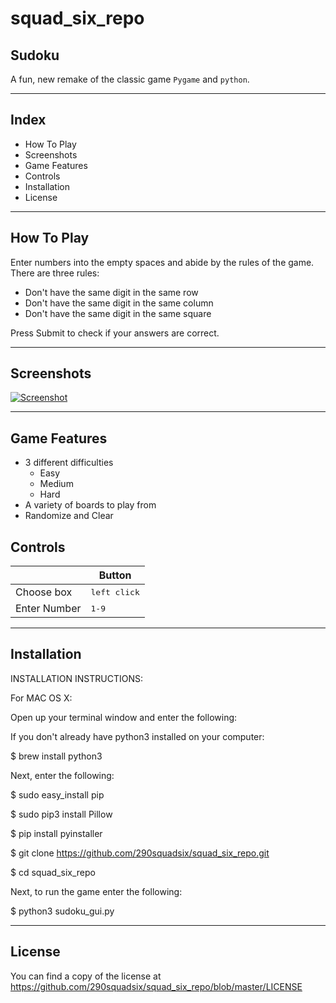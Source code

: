 # squad_six_repo
## Sudoku

A fun, new remake of the classic game `Pygame` and `python`.

----------------------------------------------------
## Index

- How To Play
- Screenshots
- Game Features
- Controls
- Installation
- License
----------------------------------------------------
## How To Play

Enter numbers into the empty spaces and abide by the rules of the game.
There are three rules:
  - Don't have the same digit in the same row
  - Don't have the same digit in the same column
  - Don't have the same digit in the same square

Press Submit to check if your answers are correct.

----------------------------------------------------
## Screenshots

<a href="https://ibb.co/SR7GG2t"><img src="https://i.ibb.co/6gJLL2H/Screenshot.png" alt="Screenshot" border="0"></a>

----------------------------------------------------
## Game Features

- 3 different difficulties
  - Easy
  - Medium
  - Hard
- A variety of boards to play from
- Randomize and Clear

## Controls

|              | Button               |
|--------------|----------------------|
| Choose box   | <kbd>left click</kbd>|
| Enter Number | <kbd>1-9</kbd>       |
----------------------------------------------------
## Installation

INSTALLATION INSTRUCTIONS:

For MAC OS X:

Open up your terminal window and enter the following:

If you don't already have python3 installed on your computer:

$ brew install python3

Next, enter the following:

$ sudo easy_install pip

$ sudo pip3 install Pillow

$ pip install pyinstaller

$ git clone https://github.com/290squadsix/squad_six_repo.git

$ cd squad_six_repo

Next, to run the game enter the following:

$ python3 sudoku_gui.py


----------------------------------------------------
## License

You can find a copy of the license at https://github.com/290squadsix/squad_six_repo/blob/master/LICENSE
